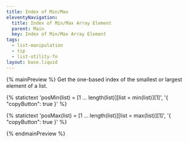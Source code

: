 ```yaml
---
title: Index of Min/Max
eleventyNavigation:
  title: Index of Min/Max Array Element
  parent: Main
  key: Index of Min/Max Array Element
tags:
  - list-manipulation
  - tip
  - list-utility-fn
layout: base.liquid
---
```


{% mainPreview %}
Get the one-based index of the smallest or largest element of a list.

{% statictext
  'posMin(list) = [1 ... length(list)][list = min(list)][1]', '{ "copyButton": true }'
  %}

{% statictext
  'posMax(list) = [1 ... length(list)][list = max(list)][1]', '{ "copyButton": true }'
  %}

{% endmainPreview %}
